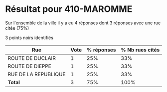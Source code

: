 # Résultat pour 410-MAROMME

Sur l'ensemble de la ville il y a eu 4 réponses dont 3 réponses avec une rue citée (75%)

3 points noirs identifiés

| Rue | Vote | % réponses | % Nb rues cités|
|-----|------|------------|----------------|
| ROUTE DE DUCLAIR | 1 | 25% | 33%|
| ROUTE DE DIEPPE | 1 | 25% | 33%|
| RUE DE LA REPUBLIQUE | 1 | 25% | 33%|
| **Total** | 3 | 75% | 100%|
